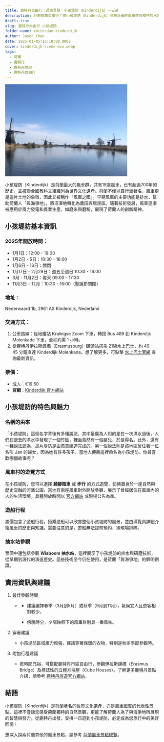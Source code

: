 ```yaml
---
title: 鹿特丹自由行｜近郊景點｜小孩堤防（Kinderdijk）一日遊
description: 計劃荷蘭自由行？來小孩堤防（Kinderdijk）欣賞壯麗的風車群與獨特的水利工程，了解荷蘭人「與海爭地」的智慧技術！適合安排鹿特丹一日遊行程，交通、票價資訊詳盡呈現。
draft: true
slug: 鹿特丹自由行-小孩堤防
folder-name: rotterdam-kinderdijk
author: Jason Chen
date: 2025-01-05T16:10:00.000Z
cover: kinderdijk-scene-min.webp
tags:
  - 荷蘭
  - 鹿特丹
  - 鹿特丹旅遊
  - 鹿特丹自由行
---
```

![](kinderdijk-scene-min.webp)

小孩堤防（Kinderdijk）是荷蘭最大的風車群，共有19座風車，已有超過700年的歷史，並被聯合國教科文組織列為世界文化遺產。荷蘭不僅以自行車著名，風車更是這片土地的象徵，因此又被稱作「風車之國」。早期風車的主要功能是排水，幫助荷蘭人「與海爭地」，將沼澤地轉化為農田與居民區。隨著技術發展，風車逐漸被應用於風力發電和農業生產，如磨米與磨粉，展現了荷蘭人的創新精神。

## 小孩堤防基本資訊

### 2025年開放時間：

* 1月1日：12:00 - 16:00
* 1月2日 - 5日：10:30 - 16:00
* 1月6日 - 16日：關閉
* 1月17日 - 2月28日：週五至週日 10:30 - 16:00
* 3月 - 11月2日：每天 09:00 - 17:30
* 11月3日 - 12月：10:30 - 16:00（聖誕節關閉）

### 地址：

Nederwaard 1b, 2961 AS Kinderdijk, Nederland

### 交通方式：

1. 公車路線：從地鐵站 Kralingse Zoom 下車，轉搭 Bus 489 到 Kinderdijk Molenkade 下車，全程約需 1 小時。
2. 從鹿特丹伊拉斯謨橋（Erasmusburg）碼頭站搭乘 21線水上巴士，約 40 - 45 分鐘直達 Kinderdijk Molenkade。想了解更多，可點擊 [水上巴士官網](https://www.waterbus.nl) 查詢最新資訊。

### 票價：

* 成人：€19.50
* **官網**：[Kinderdijk 官方網站](https://kinderdijk.nl)

## 小孩堤防的特色與魅力

### 名稱的由來

「小孩堤防」這個名字背後有多種說法，其中最廣為人知的是在一次洪水過後，人們在退去的洪水中發現了一個竹籃，裡面竟然有一個嬰兒，於是得名。此外，還有一種說法認為，這片堤防是由孩童建造完成的。另一個說法則是該地區曾住著一位名叫 Jan 的婦女，因為她有許多孩子，當地人便將這裡命名為小孩堤防。你最喜歡哪個故事呢？

### 風車村的遊覽方式

在小孩堤防，您可以選擇 **騎腳踏車** 或 **步行** 的方式遊覽，彷彿置身於一座自然與歷史交融的河濱公園。當地有兩座風車對外開放參觀，展示了曾經居住在風車內的人的生活環境。具體開放時間以 [官方網站](https://kinderdijk.nl) 或現場公告為準。

### 遊船行程

票價包含了遊船行程，搭乘遊船可以欣賞整個小孩堤防的風景，並由導覽員詳細介紹風車的歷史與知識。需要注意的是，遊船無法提前預約，須現場排隊。

### 抽水站參觀

票價中還包括參觀 **Wisboom 抽水站**，這裡展示了小孩堤防的排水與研磨技術，從早期到現代的演進歷史。這些技術至今仍在使用，是荷蘭「與海爭地」的鮮明例證。

## 實用資訊與建議

1. 最佳參觀時間

   * * 建議選擇春季（3月到5月）或秋季（9月到11月），氣候宜人且遊客相對較少。

     * 傍晚時分，夕陽映照下的風車群別具一番風味。
2. 穿著建議

   * 小孩堤防區域風力較強，建議穿著保暖的衣物，特別是秋冬季節參觀時。
3. 附加行程建議

   * 若時間充裕，可搭配鹿特丹市區自由行，參觀伊拉斯謨橋（Erasmus Bridge）及標誌性的立體方塊屋（Cube Houses）。了解更多鹿特丹景點介紹，請參考 [鹿特丹旅遊官方網站](https://www.rotterdam.info)。

## 結語

小孩堤防（Kinderdijk）是荷蘭著名的世界文化遺產，亦是風車國度的代表性景點。這裡不僅讓您感受荷蘭獨特的自然景觀，更能了解荷蘭人為了與海爭地所展現的智慧與努力。從鹿特丹出發，安排一日遊到小孩堤防，必定成為您旅行中的美好回憶！

想深入探索荷蘭其他的風車景點，請參考 [荷蘭風車景點總覽](<>)。
